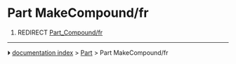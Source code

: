 # Part MakeCompound/fr
1.  REDIRECT [Part_Compound/fr](Part_Compound/fr.md)



---
⏵ [documentation index](../README.md) > [Part](Part_Workbench.md) > Part MakeCompound/fr
